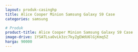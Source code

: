 ```yaml
---
layout: produk-casinghp
title: Alice Cooper Minion Samsung Galaxy S9 Case
categories: samsung

# Produk
product-title: Alice Cooper Minion Samsung Galaxy S9 Case
image-drive: 1YSATLsaOvLk3zc7kyZgEWdU6lGjKmq5Z
harga: 90000
---
```

